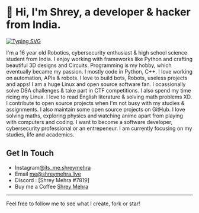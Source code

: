 # 👋 Hi, I'm Shrey, a developer & hacker from India.


[![Typing SVG](https://readme-typing-svg.demolab.com?font=Fira+Code&pause=1000&color=2AF72E&width=435&lines=Programmer;Robotics;Cybersecurity;Photographer)](https://git.io/typing-svg)


I'm a 16 year old Robotics, cybersecurity enthusiast & high school science student from India. 
I enjoy working with frameworks like Python and crafting beautiful 3D designs and Circuits. Programming is my hobby, which eventually became my passion.
I mostly code in Python, C++. I love working on automation, APIs & robots. I love to build bots, Robots, useless projects and apps!
I am a huge Linux and open source software fan. I ocassionally solve DSA challenges & take part in CTF competitions. I also spend my time ricing my Linux. I love to read English literature & solving math problems XD.
I contribute to open source projects when I'm not busy with my studies & assignments. I also maintain some open source projects on GitHub.
I love solving maths, exploring physics and watching anime apart from playing with computers and coding. I want to become a software developer, cybersecurity professional or an entrepeneur. I am currently focusing on my studies, life and academics. 








## Get In Touch


- Instagram[@its_me.shreymehra](https://instagram.com/its_me.shreymehra)             
- Email [me@shreymehra.live](mailto:me@shreymehra.live)
- Discord : [Shrey Mehra #7819]
- Buy me a Coffee [Shrey Mehra](https://www.buymeacoffee.com/shreymhr)
---

Feel free to follow me to see what I create, fork or star!

